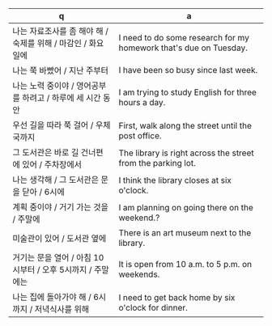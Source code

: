  q  | a
--- | ---
나는 자료조사를 좀 해야 해 / 숙제를 위해 / 마감인 / 화요일에		| I need to do some research for my homework that's due on Tuesday.
나는 쭉 바빴어 / 지난 주부터		| I have been so busy since last week.
나는 노력 중이야 / 영어공부를 하려고 / 하루에 세 시간 동안		| I am trying to study English for three hours a day.
우선 길을 따라 쭉 걸어 / 우체국까지			| First, walk along the street until the post office.
그 도서관은 바로 길 건너편에 있어 / 주차장에서		| The library is right across the street from the parking lot.
나는 생각해 / 그 도서관은 문을 닫아 / 6시에		| I think the library closes at six o'clock.
계획 중이야 / 거기 가는 것을 / 주말에		| I am planning on going there on the weekend.?
미술관이 있어 / 도서관 옆에			| There is an art museum next to the library.
거기는 문을 열어 / 아침 10시부터 / 오후 5시까지 / 주말에는		| It is open from 10 a.m. to 5 p.m. on weekends.
나는 집에 돌아가야 해 / 6시까지 / 저녁식사를 위해		| I need to get back home by six o'clock for dinner.